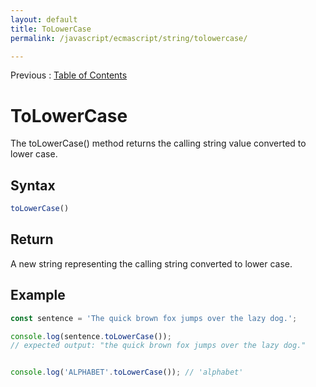 ```yaml
---
layout: default
title: ToLowerCase
permalink: /javascript/ecmascript/string/tolowercase/

---
```


Previous : [Table of Contents](./index.md)


# ToLowerCase

The toLowerCase() method returns the calling string value converted to lower case.


## Syntax

```javascript
toLowerCase()
```


## Return

A new string representing the calling string converted to lower case.


## Example

```javascript
const sentence = 'The quick brown fox jumps over the lazy dog.';

console.log(sentence.toLowerCase());
// expected output: "the quick brown fox jumps over the lazy dog."


console.log('ALPHABET'.toLowerCase()); // 'alphabet'
```